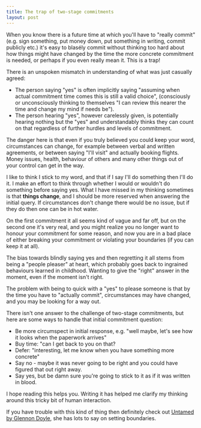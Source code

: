 ```yaml
---
title: The trap of two-stage commitments
layout: post
---
```


When you know there is a future time at which you'll have to "really commit" (e.g. sign something, put money down, put something in writing, commit publicly etc.) it's easy to blasély commit without thinking too hard about how things might have changed by the time the more concrete commitment is needed, or perhaps if you even really mean it. This is a trap!

There is an unspoken mismatch in understanding of what was just casually agreed:

- The person saying "yes" is often implicitly saying "assuming when actual commitment time comes this is still a valid choice", (consciously or unconsciously thinking to themselves "I can review this nearer the time and change my mind if needs be").
- The person hearing "yes", however carelessly given, is potentially hearing nothing but the "yes" and understandably thinks they can count on that regardless of further hurdles and levels of commitment.

The danger here is that even if you truly believed you could keep your word, circumstances can change, for example between verbal and written agreements, or between saying "I'll visit" and actually booking flights. Money issues, health, behaviour of others and many other things out of your control can get in the way.

I like to think I stick to my word, and that if I say I'll do something then I'll do it. I make an effort to think through whether I would or wouldn't do something before saying yes. What I have missed in my thinking sometimes is that **things change**, and I should be more reserved when answering the initial query. If circumstances don't change there would be no issue, but if they do then one can be in hot water.

On the first commitment it all seems kind of vague and far off, but on the second one it's very real, and you might realize you no longer want to honour your commitment for some reason, and now you are in a bad place of either breaking your commitment or violating your boundaries (if you can keep it at all).

The bias towards blindly saying yes and then regretting it all stems from being a "people pleaser" at heart, which probably goes back to ingrained behaviours learned in childhood. Wanting to give the "right" answer in the moment, even if the moment isn't right.

The problem with being to quick with a "yes" to please someone is that by the time you have to "actually commit", circumstances may have changed, and you may be looking for a way out.

There isn't one answer to the challenge of two-stage commitments, but here are some ways to handle that initial commitment question:

- Be more circumspect in initial response, e.g. "well maybe, let's see how it looks when the paperwork arrives"
- Buy time: "can I get back to you on that?
- Defer: "interesting, let me know when you have something more concrete"
- Say no - maybe it was never going to be right and you could have figured that out right away.
- Say yes, but be damn sure you're going to stick to it as if it was written in blood.

I hope reading this helps you. Writing it has helped me clarify my thinking around this tricky bit of human interaction.

If you have trouble with this kind of thing then definitely check out [Untamed by Glennon Doyle](https://www.amazon.co.uk/Untamed-Stop-pleasing-start-living-ebook/dp/B082K7QXRQ), she has lots to say on setting boundaries.

